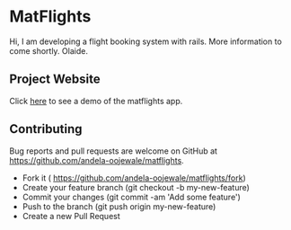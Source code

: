 # MatFlights

Hi,
I am developing a flight booking system with rails.
More information to come shortly.
Olaide.



## Project Website
Click [here](https://matflights.herokuapp.com/) to see a demo of the matflights app.


## Contributing

Bug reports and pull requests are welcome on GitHub at https://github.com/andela-oojewale/matflights.

* Fork it ( https://github.com/andela-oojewale/matflights/fork)
* Create your feature branch (git checkout -b my-new-feature)
* Commit your changes (git commit -am 'Add some feature')
* Push to the branch (git push origin my-new-feature)
* Create a new Pull Request

